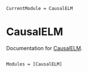 ```@meta
CurrentModule = CausalELM
```

# CausalELM

Documentation for [CausalELM](https://github.com/dscolby/CausalELM.jl).

```@index
```

```@autodocs
Modules = [CausalELM]
```

